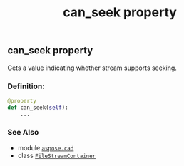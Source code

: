 ﻿---
title: can_seek property
second_title: Aspose.CAD for Python via .NET API References
description: 
type: docs
weight: 170
url: /python-net/aspose.cad/filestreamcontainer/can_seek/
is_root: false
---

## can_seek property


Gets a value indicating whether stream supports seeking.
### Definition:
```python
@property
def can_seek(self):
    ...
```

### See Also
* module [`aspose.cad`](../../)
* class [`FileStreamContainer`](/cad/python-net/aspose.cad/filestreamcontainer)
